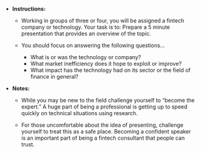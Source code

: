 * **Instructions:**

  * Working in groups of three or four, you will be assigned a fintech company or technology. Your task is to: Prepare a 5 minute presentation that provides an overview of the topic.

  * You should focus on answering the following questions...

    * What is or was the technology or company?
    * What market inefficiency does it hope to exploit or improve?
    * What impact has the technology had on its sector or the field of finance in general?

* **Notes:**

  * While you may be new to the field challenge yourself to “become the expert.” A huge part of being a professional is getting up to speed quickly on technical situations using research.

  * For those uncomfortable about the idea of presenting, challenge yourself to treat this as a safe place. Becoming a confident speaker is an important part of being a fintech consultant that people can trust.

